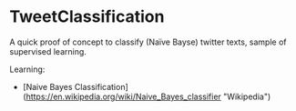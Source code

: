 # TweetClassification
A quick proof of concept to classify (Naïve Bayse) twitter texts, sample of supervised learning. 

Learning:   
- [Naive Bayes Classification] (https://en.wikipedia.org/wiki/Naive_Bayes_classifier "Wikipedia")
